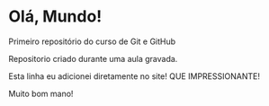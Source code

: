 # Olá, Mundo!
 Primeiro repositório do curso de Git e GitHub
 
 Repositorio criado durante uma aula gravada.
 
 Esta linha eu adicionei diretamente no site! QUE IMPRESSIONANTE!

 Muito bom mano!
